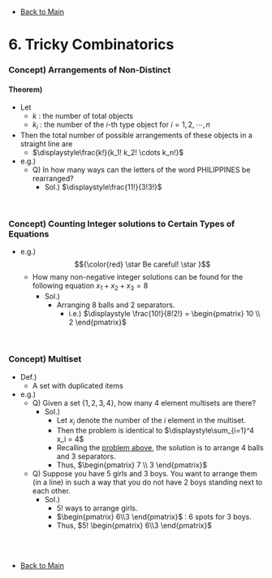 - [Back to Main](../main.md)

# 6. Tricky Combinatorics

### Concept) Arrangements of Non-Distinct
#### Theorem)
- Let
  - $`k`$ : the number of total objects
  - $`k_i`$ : the number of the $`i`$-th type object for $`i=1,2,\cdots, n`$
- Then the total number of possible arrangements of these objects in a straight line are
  - $`\displaystyle\frac{k!}{k_1! k_2! \cdots k_n!}`$
- e.g.)
  - Q) In how many ways can the letters of the word PHILIPPINES be rearranged?
    - Sol.) $`\displaystyle\frac{11!}{3!3!}`$

<br>

### Concept) Counting Integer solutions to Certain Types of Equations
- e.g.) $${\color{red} \star Be careful! \star }$$
  - How many non-negative integer solutions can be found for the following equation $`x_1+x_2+x_3=8`$
    - Sol.)
      - Arranging 8 balls and 2 separators.
        - i.e.) $`\displaystyle \frac{10!}{8!2!} = \begin{pmatrix} 10 \\ 2 \end{pmatrix}`$

<br>

### Concept) Multiset
- Def.)
  - A set with duplicated items
- e.g.)
  - Q) Given a set $`\{1,2,3,4\}`$, how many 4 element multisets are there?
    - Sol.)
      - Let $`x_i`$ denote the number of the $`i`$ element in the multiset.
      - Then the problem is identical to $`\displaystyle\sum_{i=1}^4 x_i = 4`$
      - Recalling the [problem above](#concept-counting-integer-solutions-to-certain-types-of-equations), the solution is to arrange 4 balls and 3 separators.
      - Thus, $`\begin{pmatrix} 7 \\ 3 \end{pmatrix}`$ 
  - Q) Suppose you have 5 girls and 3 boys. You want to arrange them (in a line) in such a way that you do not have 2 boys standing next to each other.
    - Sol.)
      - $`5!`$ ways to arrange girls.
      - $`\begin{pmatrix} 6\\3 \end{pmatrix}`$ : 6 spots for 3 boys.
      - Thus, $`5! \begin{pmatrix} 6\\3 \end{pmatrix}`$



<br><br>

- [Back to Main](../main.md)